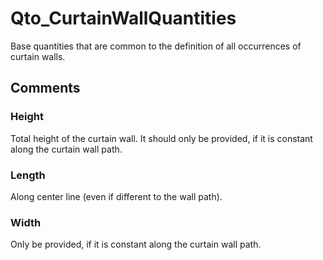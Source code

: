 # Qto_CurtainWallQuantities

Base quantities that are common to the definition of all occurrences of curtain walls.<!-- end of definition -->


## Comments

### Height

Total height of the curtain wall. It should only be provided, if it is constant along the curtain wall path.

### Length

Along center line (even if different to the wall path).

### Width

Only be provided, if it is constant along the curtain wall path.

